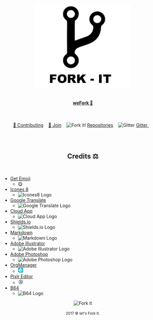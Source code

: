 <html>
<p align="center">
    <img width="300" src="assets/fork/fork-it.png" alt="Fork it!"><br><br>
</hp>

<a href="README.md"><h4 align="center">weFork 🔁 </h4></a>


<p align="center">
	<br><br>
	<a href="README.md/#contributing">🔁 Contributing</a>&nbsp;&nbsp;&nbsp;
	<a href="README.md/#join"> 🤝  Join</a>&nbsp;&nbsp;&nbsp;
	<img src="assets/fork/fork15px.png" alt="Fork it!">
	<a href="README.md/#repositories">Repositories</a>&nbsp;&nbsp;&nbsp;
	<img src="assets/fork/gitter15px.png" alt="Gitter">
	<a href="https://gitter.im/Fork-it/Lobby"> Gitter </a>&nbsp;&nbsp;&nbsp;
	<br><br>
</p>

<p align="center">
	<br>
	<h2 align="center">Credits ⚖ </h2>
	<br>
</p>

- [Get Emoji](https://getemoji.com/)
  - 😋 
- [Icones 8](https://icons8.com)
  - ![Icones8 Logo](assets/icones/icones8.png)
- [Google Translate](https://translate.google.com)
  - ![Google Translate Logo](assets/icones/translate.png)
- [Cloud App ](https://www.getcloudapp.com/)
  - ![Cloud App Logo](assets/icones/cloudApp.png)
- [Shields.io](http://shields.io/)
  - ![Shields.io Logo](assets/icones/shields.png)
- [Markdown](https://daringfireball.net/projects/markdown/)
  - ![Markdown Logo](assets/icones/markdown.png)
- [Adobe Illustrator](https://www.adobe.com/illustrator)
  - ![Adobe Illustrator Logo](assets/icones/adobe-illustrator.png)
- [Adobe Photoshop](https://www.adobe.com/photoshop)
  - ![Adobe Photoshop Logo](assets/icones/adobe-photoshop.png)
- [OrgManager](https://manager.miguelpiedrafita.com)
  - ![OrgManager Logo](assets/icones/orgmanager.png)
- [Pixlr Editor](https://pixlr.com/editor)
  - ![Pixlr Logo](assets/icones/pixlr.png)
- [B64](http://b64.io)
  - ![B64 Logo](assets/icones/b64.ico)  


<html>
	<p align="center">
	    <img src="assets/fork/fork50px.png" alt="Fork it">
	</p>
	<p align="center">
	    <small>2017 &copy let's Fork It. </small>
	</p>
</html>
